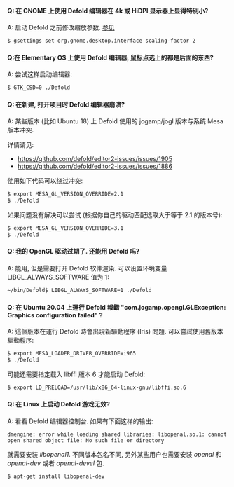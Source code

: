 #### Q: 在 GNOME 上使用 Defold 编辑器在 4k 或 HiDPI 显示器上显得特别小?

A: 启动 Defold 之前修改缩放参数. [参见](https://unix.stackexchange.com/a/552411)

```bash
$ gsettings set org.gnome.desktop.interface scaling-factor 2
```


#### Q:在 Elementary OS 上使用 Defold 编辑器, 鼠标点选上的都是后面的东西?

A: 尝试这样启动编辑器:

```bash
$ GTK_CSD=0 ./Defold
```


#### Q: 在新建, 打开项目时 Defold 编辑器崩溃?

A: 某些版本 (比如 Ubuntu 18) 上 Defold 使用的 jogamp/jogl 版本与系统 Mesa 版本冲突.

详情请见:

  - https://github.com/defold/editor2-issues/issues/1905
  - https://github.com/defold/editor2-issues/issues/1886

使用如下代码可以绕过冲突:

```bash
$ export MESA_GL_VERSION_OVERRIDE=2.1
$ ./Defold
```

如果问题没有解决可以尝试 (根据你自己的驱动匹配选取大于等于 2.1 的版本号):

```bash
$ export MESA_GL_VERSION_OVERRIDE=3.1
$ ./Defold
```


#### Q: 我的 OpenGL 驱动过期了. 还能用 Defold 吗?

A: 能用, 但是需要打开 Defold 软件渲染. 可以设置环境变量 LIBGL_ALWAYS_SOFTWARE 值为 1:

```bash
~/bin/Defold$ LIBGL_ALWAYS_SOFTWARE=1 ./Defold
```


#### Q: 在 Ubuntu 20.04 上運行 Defold 報錯 "com.jogamp.opengl.GLException: Graphics configuration failed" ?

A: 這個版本在運行 Defold 時會出現新驅動程序 (Iris) 問題. 可以嘗試使用舊版本驅動程序:

```bash
$ export MESA_LOADER_DRIVER_OVERRIDE=i965
$ ./Defold
```

可能还需要指定载入 libffi 版本 6 才能启动 Defold:

```bash
$ export LD_PRELOAD=/usr/lib/x86_64-linux-gnu/libffi.so.6
```


#### Q: 在 Linux 上启动 Defold 游戏无效?

A: 看看 Defold 编辑器控制台. 如果有下面这样的输出:

```
dmengine: error while loading shared libraries: libopenal.so.1: cannot open shared object file: No such file or directory
```

就需要安装 *libopenal1*. 不同版本包名不同, 另外某些用户也需要安装 *openal* 和 *openal-dev* 或者 *openal-devel* 包.

```bash
$ apt-get install libopenal-dev
```
